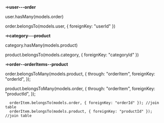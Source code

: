 =>**user---order**

user.hasMany(models.order)

order.belongsTo(models.user, { foreignKey: "userId" })

=>**category---product**

category.hasMany(models.product)

product.belongsTo(models.category, { foreignKey: "categoryId" })

=>**order--orderItems--product**

order.belongsToMany(models.product, {
through: "orderItem",
foreignKey: "orderId",
});

product.belongsToMany(models.order, {
through: "orderItem",
foreignKey: "productId",
});

      orderItem.belongsTo(models.order, { foreignKey: "orderId" }); //join table
      orderItem.belongsTo(models.product, { foreignKey: "productId" }); //join table
